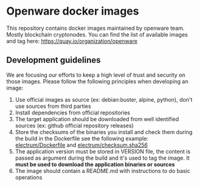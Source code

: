# Openware docker images

This repository contains docker images maintained by openware team. Mostly blockchain cryptonodes.
You can find the list of available images and tag here: https://quay.io/organization/openware

## Development guidelines

We are focusing our efforts to keep a high level of trust and security on those images.
Please follow the following principles when developing an image:

1. Use official images as source (ex: debian:buster, alpine, python), don't use sources from third parties
2. Install dependencies from official repositories
3. The target application should be downloaded from well identified sources (ex: github official repository releases)
4. Store the checksums of the binaries you install and check them during the build in the Dockerfile
   see the following example: [electrum/Dockerfile](./electrum/Dockerfile) and [electrum/checksum.sha256](./electrum/checksum.sha256)
5. The application version must be stored in VERSION file, the content is passed as argument during the build and it's used to tag the image.
   It **must be used to download the application binaries or sources**
6. The image should contain a README.md with instructions to do basic operations
